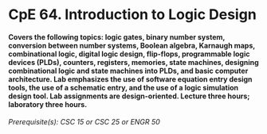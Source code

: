 # CpE 64. Introduction to Logic Design

#### Covers the following topics: logic gates, binary number system, conversion between number systems, Boolean algebra, Karnaugh maps, combinational logic, digital logic design, flip-flops, programmable logic devices (PLDs), counters, registers, memories, state machines, designing combinational logic and state machines into PLDs, and basic computer architecture. Lab emphasizes the use of software equation entry design tools, the use of a schematic entry, and the use of a logic simulation design tool. Lab assignments are design-oriented. Lecture three hours; laboratory three hours. 

*Prerequisite(s): CSC 15 or CSC 25 or ENGR 50*
